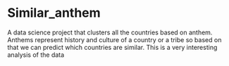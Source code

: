 # Similar_anthem
A data science project that clusters all the countries based on anthem. Anthems represent history and culture of a country or a tribe so based on that we can predict which countries are similar. This is a very interesting analysis of the data
